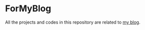 ForMyBlog
=========

All the projects and codes in this repository are related to [my blog](http://www.cnblogs.com/AnnieKim/).
